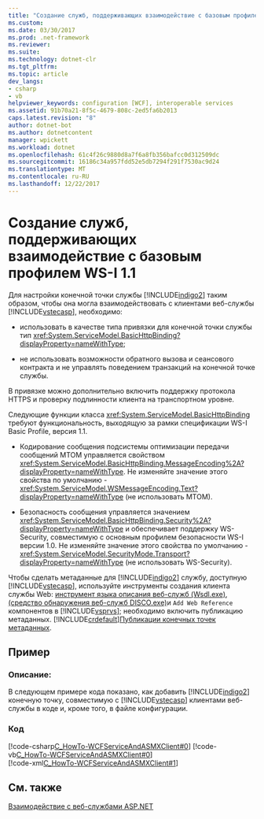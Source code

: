 ```yaml
---
title: "Создание служб, поддерживающих взаимодействие с базовым профилем WS-I 1.1"
ms.custom: 
ms.date: 03/30/2017
ms.prod: .net-framework
ms.reviewer: 
ms.suite: 
ms.technology: dotnet-clr
ms.tgt_pltfrm: 
ms.topic: article
dev_langs:
- csharp
- vb
helpviewer_keywords: configuration [WCF], interoperable services
ms.assetid: 91b70a21-8f5c-4679-808c-2ed5fa6b2013
caps.latest.revision: "8"
author: dotnet-bot
ms.author: dotnetcontent
manager: wpickett
ms.workload: dotnet
ms.openlocfilehash: 61c4f26c9880d8a7f6a8fb356bafcc0d312509dc
ms.sourcegitcommit: 16186c34a957fdd52e5db7294f291f7530ac9d24
ms.translationtype: MT
ms.contentlocale: ru-RU
ms.lasthandoff: 12/22/2017
---
```

# <a name="creating-ws-i-basic-profile-11-interoperable-services"></a>Создание служб, поддерживающих взаимодействие с базовым профилем WS-I 1.1
Для настройки конечной точки службы [!INCLUDE[indigo2](../../../includes/indigo2-md.md)] таким образом, чтобы она могла взаимодействовать с клиентами веб-службы [!INCLUDE[vstecasp](../../../includes/vstecasp-md.md)], необходимо:  
  
-   использовать в качестве типа привязки для конечной точки службы тип <xref:System.ServiceModel.BasicHttpBinding?displayProperty=nameWithType>;  
  
-   не использовать возможности обратного вызова и сеансового контракта и не управлять поведением транзакций на конечной точке службы.  
  
 В привязке можно дополнительно включить поддержку протокола HTTPS и проверку подлинности клиента на транспортном уровне.  
  
 Следующие функции класса <xref:System.ServiceModel.BasicHttpBinding> требуют функциональность, выходящую за рамки спецификации WS-I Basic Profile, версия 1.1.  
  
-   Кодирование сообщения подсистемы оптимизации передачи сообщений MTOM управляется свойством <xref:System.ServiceModel.BasicHttpBinding.MessageEncoding%2A?displayProperty=nameWithType>. Не изменяйте значение этого свойства по умолчанию - <xref:System.ServiceModel.WSMessageEncoding.Text?displayProperty=nameWithType> (не использовать MTOM).  
  
-   Безопасность сообщения управляется значением <xref:System.ServiceModel.BasicHttpBinding.Security%2A?displayProperty=nameWithType> и обеспечивает поддержку WS-Security, совместимую с основным профилем безопасности WS-I версии 1.0. Не изменяйте значение этого свойства по умолчанию - <xref:System.ServiceModel.SecurityMode.Transport?displayProperty=nameWithType> (не использовать WS-Security).  
  
 Чтобы сделать метаданные для [!INCLUDE[indigo2](../../../includes/indigo2-md.md)] службу, доступную [!INCLUDE[vstecasp](../../../includes/vstecasp-md.md)], используйте инструменты создания клиента службы Web: [инструмент языка описания веб-служб (Wsdl.exe)](http://msdn.microsoft.com/en-us/b9210348-8bc2-4367-8c91-d1a04b403e88), [(средство обнаружения веб-служб DISCO.exe)](http://msdn.microsoft.com/en-us/acd88078-c581-42bc-94ca-6633e2851979)и `Add Web Reference` компонентов в [!INCLUDE[vsprvs](../../../includes/vsprvs-md.md)]; необходимо включить публикацию метаданных. [!INCLUDE[crdefault](../../../includes/crdefault-md.md)][Публикации конечных точек метаданных](../../../docs/framework/wcf/publishing-metadata-endpoints.md).  
  
## <a name="example"></a>Пример  
  
### <a name="description"></a>Описание:  
 В следующем примере кода показано, как добавить [!INCLUDE[indigo2](../../../includes/indigo2-md.md)] конечную точку, совместимую с [!INCLUDE[vstecasp](../../../includes/vstecasp-md.md)] клиентами веб-службы в коде и, кроме того, в файле конфигурации.  
  
### <a name="code"></a>Код  
 [!code-csharp[C_HowTo-WCFServiceAndASMXClient#0](../../../samples/snippets/csharp/VS_Snippets_CFX/c_howto-wcfserviceandasmxclient/cs/program.cs#0)]
 [!code-vb[C_HowTo-WCFServiceAndASMXClient#0](../../../samples/snippets/visualbasic/VS_Snippets_CFX/c_howto-wcfserviceandasmxclient/vb/program.vb#0)]  
 [!code-xml[C_HowTo-WCFServiceAndASMXClient#1](../../../samples/snippets/csharp/VS_Snippets_CFX/c_howto-wcfserviceandasmxclient/common/app.config#1)]  
  
## <a name="see-also"></a>См. также  
 [Взаимодействие с веб-службами ASP.NET](../../../docs/framework/wcf/feature-details/interop-with-aspnet-web-services.md)
